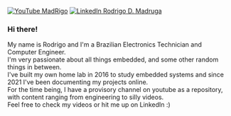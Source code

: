 [![YouTube MadRigo](https://img.shields.io/badge/MadRigo's%20Underground%20Archives-red?style=flat&logo=youtube&logoColor=white)](https://youtube.com/c/MadRigo)  [![LinkedIn Rodrigo D. Madruga](https://img.shields.io/badge/Rodrigo%20D.%20Madruga-blue?style=flat&logo=linkedin&logoColor=white)](https://www.linkedin.com/in/rodrigodmadruga/)

### Hi there!

My name is Rodrigo and I'm a Brazilian Electronics Technician and Computer Engineer.\
I'm very passionate about all things embedded, and some other random things in between.\
I've built my own home lab in 2016 to study embedded systems and since 2021 I've been documenting my projects online.\
For the time being, I have a provisory channel on youtube as a repository, with content ranging from engineering to silly videos.\
Feel free to check my videos or hit me up on LinkedIn :)

